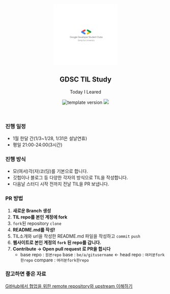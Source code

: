 <br/>
<p align="middle" >
  <img width="200px;" src="./images/로고_background-none.png"/>
</p>
<h2 align="middle">GDSC TIL Study</h2>
<p align="middle">Today I Leared</p>
<p align="middle">
  <img src="https://img.shields.io/badge/version-1.0.0-blue?style=flat-square" alt="template version"/>
  <img src="https://img.shields.io/badge/language-md-md.svg?style=flat-square"/>
</p>

<br/>

### 진행 일정

- 1월 한달 간(1/3~1/28, 1/31은 설날연휴)
- 평일 21:00-24:00(3시간)

### 진행 방식

- 모(여서)각(자)코(딩)를 기본으로 합니다.
- 깃헙이나 블로그 등 다양한 각자의 방식으로 TIL을 작성합니다.
- 다음날 스터디 시작 전까지 전날 TIL을 PR 보냅니다.

### PR 방법

1. **새로운 Branch 생성**
2. **TIL repo를 본인 계정에 fork**
3. `fork`된 repository `clone`
4. **README.md를 작성!**
5. TIL소개와 url을 작성한 README.md 파일을 작성하고 `commit` `push`
6. **웹사이트로 본인 계정의 `fork` 된 repo를 갑니다.**
7. **Contribute → Open pull request 로 PR을 합시다**
   - base repo : `원본repo` base : `be/a/gitusername` ← head repo : `여러분fork한repo` compare : `여러분fork한repo`

### 참고하면 좋은 자료

[GitHub에서 협업을 위한 remote repository와 upstream 이해하기](https://pers0n4.io/github-remote-repository-and-upstream/)

